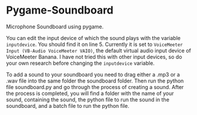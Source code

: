 # Pygame-Soundboard
Microphone Soundboard using pygame.


You can edit the input device of which the sound plays with the variable `inputdevice`. You should find it on line 5. Currently it is set to `VoiceMeeter Input (VB-Audio VoiceMeeter VAIO)`, the default virtual audio input device of VoiceMeeter Banana. I have not tried this with other input devices, so do your own research before changing the `inputdevice` variable.


To add a sound to your soundboard you need to drag either a .mp3 or a .wav file into the same folder the soundboard folder. Then run the python file soundboard.py and go through the process of creating a sound. After the process is completed, you will find a folder with the name of your sound, containing the sound, the python file to run the sound in the soundboard, and a batch file to run the python file. 
